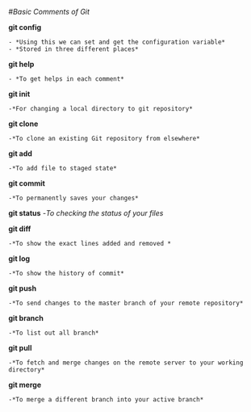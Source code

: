 #*Basic Comments of Git*

**git config**

	- *Using this we can set and get the configuration variable*
	- *Stored in three different places*

**git help**

	- *To get helps in each comment*

**git init**

	-*For changing a local directory to git repository*

**git clone**

	-*To clone an existing Git repository from elsewhere*

**git add**

	-*To add file to staged state*

**git commit**

	-*To permanently saves your changes*

**git  status**
	-*To checking the status of your files*

**git diff**

	-*To show the exact lines added and removed *

**git log**

	-*To show the history of commit*

**git push**

	-*To send changes to the master branch of your remote repository*

**git branch**

	-*To list out all branch*

**git pull**

	-*To fetch and merge changes on the remote server to your working directory*

**git merge <branchname>**

	-*To merge a different branch into your active branch*



	

